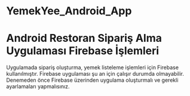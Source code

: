 # YemekYee_Android_App

# Android Restoran Sipariş Alma Uygulaması Firebase İşlemleri

Uygulamada sipariş oluşturma, yemek listeleme işlemleri için Firebase kullanılmıştır. Firebase uygulaması şu an için çalışır durumda olmayabilir. Denemeden önce Firebase üzerinden uygulama oluşturmalı ve gerekli ayarlamaları yapmalısınız.<br>
